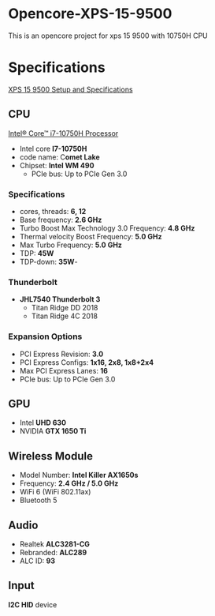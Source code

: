 # Opencore-XPS-15-9500
This is an opencore project for xps 15 9500 with 10750H CPU

# Specifications

[XPS 15 9500 Setup and Specifications](https://www.dell.com/support/manuals/en-sg/xps-15-9500-laptop/xps-15-9500-setup-and-specifications/chipset?guid=guid-642dc450-441c-4a82-894b-f0e48e84c89b&lang=en-us)

## CPU

[Intel® Core™ i7-10750H Processor](https://www.intel.sg/content/www/xa/en/products/sku/201837/intel-core-i710750h-processor-12m-cache-up-to-5-00-ghz/specifications.html)

- Intel core **I7-10750H**
- code name: C**omet Lake**
- Chipset: **Intel WM 490**
    - PCIe bus: Up to PCIe Gen 3.0

### Specifications

- cores, threads: **6, 12**
- Base frequency: **2.6 GHz**
- Turbo Boost Max Technology 3.0 Frequency: **4.8 GHz**
- Thermal velocity Boost Frequency: **5.0 GHz**
- Max Turbo Frequency: **5.0 GHz**
- TDP: **45W**
- TDP-down: **35W**- 

### Thunderbolt

- **JHL7540 Thunderbolt 3**
    - Titan Ridge DD 2018
    - Titan Ridge 4C 2018

### Expansion Options

- PCI Express Revision: **3.0**
- PCI Express Configs: **1x16, 2x8, 1x8+2x4**
- Max PCI Express Lanes: **16**
- PCIe bus: Up to PCIe Gen 3.0

## GPU

- Intel **UHD 630**
- NVIDIA **GTX 1650 Ti**

## Wireless Module

- Model Number: **Intel Killer AX1650s**
- Frequency: **2.4 GHz / 5.0 GHz**
- WiFi 6 (WiFi 802.11ax)
- Bluetooth 5

## Audio

- Realtek **ALC3281-CG**
- Rebranded: **ALC289**
- ALC ID: ****93****

## Input

**I2C HID** device

